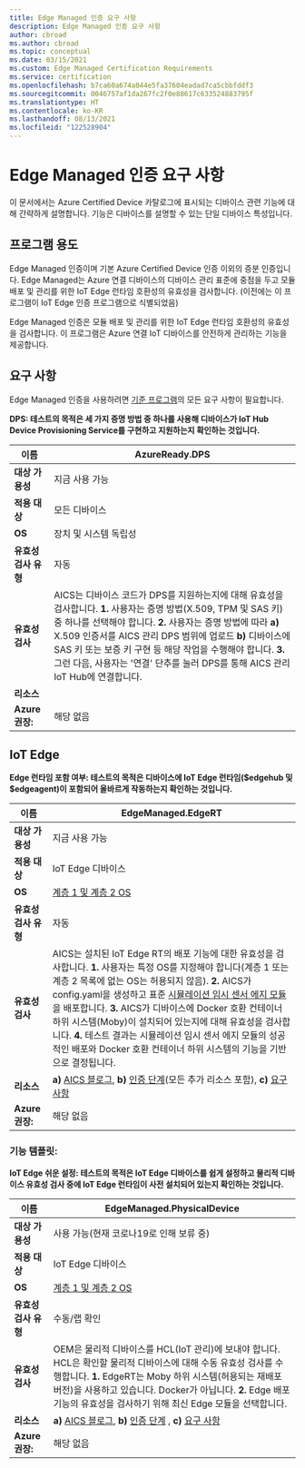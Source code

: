 ```yaml
---
title: Edge Managed 인증 요구 사항
description: Edge Managed 인증 요구 사항
author: cbroad
ms.author: cbroad
ms.topic: conceptual
ms.date: 03/15/2021
ms.custom: Edge Managed Certification Requirements
ms.service: certification
ms.openlocfilehash: b7ca60a674a044e5fa37604eadad7ca5cbbfddf3
ms.sourcegitcommit: 0046757af1da267fc2f0e88617c633524883795f
ms.translationtype: HT
ms.contentlocale: ko-KR
ms.lasthandoff: 08/13/2021
ms.locfileid: "122528904"
---
```

# <a name="edge-managed-certification-requirements"></a>Edge Managed 인증 요구 사항

이 문서에서는 Azure Certified Device 카탈로그에 표시되는 디바이스 관련 기능에 대해 간략하게 설명합니다. 기능은 디바이스를 설명할 수 있는 단일 디바이스 특성입니다. 

## <a name="program-purpose"></a>프로그램 용도

Edge Managed 인증이며 기본 Azure Certified Device 인증 이외의 증분 인증입니다. Edge Managed는 Azure 연결 디바이스의 디바이스 관리 표준에 중점을 두고 모듈 배포 및 관리를 위한 IoT Edge 런타임 호환성의 유효성을 검사합니다. (이전에는 이 프로그램이 IoT Edge 인증 프로그램으로 식별되었음) 

Edge Managed 인증은 모듈 배포 및 관리를 위한 IoT Edge 런타임 호환성의 유효성을 검사합니다. 이 프로그램은 Azure 연결 IoT 디바이스를 안전하게 관리하는 기능을 제공합니다.

## <a name="requirements"></a>요구 사항

Edge Managed 인증을 사용하려면 [ 기준 프로그램](.\program-requirements-azure-certified-device.md)의 모든 요구 사항이 필요합니다.

**DPS: 테스트의 목적은 세 가지 증명 방법 중 하나를 사용해 디바이스가 IoT Hub Device Provisioning Service를 구현하고 지원하는지 확인하는 것입니다.**

| **이름**                | AzureReady.DPS                                               |
| ----------------------- | ------------------------------------------------------------ |
| **대상 가용성** | 지금 사용 가능                                                |
| **적용 대상**          | 모든 디바이스                                                   |
| **OS**                  | 장치 및 시스템 독립성                                                     |
| **유효성 검사 유형**     | 자동                                                    |
| **유효성 검사**          | AICS는 디바이스 코드가 DPS를 지원하는지에 대해 유효성을 검사합니다. **1.** 사용자는 증명 방법(X.509, TPM 및 SAS 키) 중 하나를 선택해야 합니다. **2.** 사용자는 증명 방법에 따라 **a)** X.509 인증서를 AICS 관리 DPS 범위에 업로드 **b)** 디바이스에 SAS 키 또는 보증 키 구현 등 해당 작업을 수행해야 합니다. **3.** 그런 다음, 사용자는 '연결' 단추를 눌러 DPS를 통해 AICS 관리 IoT Hub에 연결합니다.                                                    |
| **리소스**           |                                                      |
| **Azure 권장:**     | 해당 없음                                                    |

## <a name="iot-edge"></a>IoT Edge

**Edge 런타임 포함 여부: 테스트의 목적은 디바이스에 IoT Edge 런타임($edgehub 및 $edgeagent)이 포함되어 올바르게 작동하는지 확인하는 것입니다.**

| **이름**                | EdgeManaged.EdgeRT                                           |
| ----------------------- | ------------------------------------------------------------ |
| **대상 가용성** | 지금 사용 가능                                                |
| **적용 대상**          | IoT Edge 디바이스                                              |
| **OS**                  | [계층 1 및 계층 2 OS](../iot-edge/support.md)                 |
| **유효성 검사 유형**     | 자동                                                    |
| **유효성 검사**          | AICS는 설치된 IoT Edge RT의 배포 기능에 대한 유효성을 검사합니다. **1.** 사용자는 특정 OS를 지정해야 합니다(계층 1 또는 계층 2 목록에 없는 OS는 허용되지 않음). **2.** AICS가 config.yaml을 생성하고 표준 [시뮬레이션 임시 센서 에지 모듈](https://azuremarketplace.microsoft.com/en-us/marketplace/apps/azure-iot.simulated-temperature-sensor?tab=Overview)을 배포합니다. **3.** AICS가 디바이스에 Docker 호환 컨테이너 하위 시스템(Moby)이 설치되어 있는지에 대해 유효성을 검사합니다. **4.** 테스트 결과는 시뮬레이션 임시 센서 에지 모듈의 성공적인 배포와 Docker 호환 컨테이너 하위 시스템의 기능을 기반으로 결정됩니다.                                                    |
| **리소스**           | **a)** [AICS 블로그](https://azure.microsoft.com/blog/expanding-azure-iot-certification-service-to-support-azure-iot-edge-device-certification/), **b)** [인증 단계](./overview.md)(모든 추가 리소스 포함), **c)** [요구 사항](./program-requirements-azure-certified-device.md) |
| **Azure 권장:**     | 해당 없음                                                    |

### <a name="capability-template"></a>기능 템플릿:

**IoT Edge 쉬운 설정: 테스트의 목적은 IoT Edge 디바이스를 쉽게 설정하고 물리적 디바이스 유효성 검사 중에 IoT Edge 런타임이 사전 설치되어 있는지 확인하는 것입니다.**

| **이름**                | EdgeManaged.PhysicalDevice                                             |
| ----------------------- | ------------------------------------------------------------ |
| **대상 가용성** | 사용 가능(현재 코로나19로 인해 보류 중)                                            |
| **적용 대상**          | IoT Edge 디바이스                                                   |
| **OS**                  | [계층 1 및 계층 2 OS](../iot-edge/support.md)                                                     |
| **유효성 검사 유형**     | 수동/랩 확인                                                    |
| **유효성 검사**          | OEM은 물리적 디바이스를 HCL(IoT 관리)에 보내야 합니다. HCL은 확인할 물리적 디바이스에 대해 수동 유효성 검사를 수행합니다. **1.** EdgeRT는 Moby 하위 시스템(허용되는 재배포 버전)을 사용하고 있습니다. Docker가 아닙니다. **2.** Edge 배포 기능의 유효성을 검사하기 위해 최신 Edge 모듈을 선택합니다.                                                     |
| **리소스**           | **a)** [AICS 블로그](https://azure.microsoft.com/blog/expanding-azure-iot-certification-service-to-support-azure-iot-edge-device-certification/), **b)** [인증 단계](./overview.md) , **c)** [요구 사항](./program-requirements-azure-certified-device.md) |
| **Azure 권장:**     | 해당 없음                                                    |